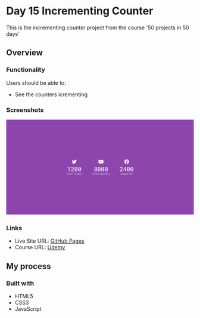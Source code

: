 # Day 15 Incrementing Counter

This is the incrementing counter project from the course '50 projects in 50 days'

## Overview

### Functionality

Users should be able to:

- See the counters icrementing

### Screenshots

![](/screenshots/screenshot1.png)

### Links

- Live Site URL: [GitHub Pages](https://aref-akminasi.github.io/day15-incrementing-counter/)
- Course URL: [Udemy](https://www.udemy.com/course/50-projects-50-days/?utm_source=adwords&utm_medium=udemyads&utm_campaign=WebDevelopment_v.PROF_la.EN_cc.ROWMTA-B_ti.8322&utm_content=deal4584&utm_term=_._ag_80869579591_._ad_533999956732_._kw__._de_c_._dm__._pl__._ti_dsa-774930035449_._li_1010752_._pd__._&matchtype=&gclid=EAIaIQobChMI762Pj479_wIVHJeDBx1Z6gqdEAAYASAAEgLTq_D_BwE)

## My process

### Built with

- HTML5
- CSS3
- JavaScript

